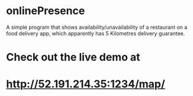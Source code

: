 # onlinePresence
A simple program that shows availability/unavailability of a restaurant on a food delivery app, which apparently has 5 Kilometres delivery guarantee.

# Check out the live demo at
# http://52.191.214.35:1234/map/
